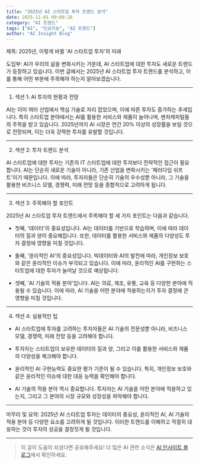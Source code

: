 ```yaml
---
title: "2025년 AI 스타트업 투자 트렌드 분석"
date: 2025-11-01 09:09:28
category: "AI 트렌드"
tags: ["AI", "인공지능", "AI 트렌드"]
author: "AI Insight Blog"
---
```


제목: 2025년, 이렇게 바뀔 'AI 스타트업 투자'의 미래

도입부: AI가 우리의 삶을 변화시키는 가운데, AI 스타트업에 대한 투자도 새로운 트렌드가 등장하고 있습니다. 이번 글에서는 2025년 AI 스타트업 투자 트렌드를 분석하고, 이를 통해 어떤 부분에 주목해야 하는지 알아보겠습니다.

---

1. 섹션 1: AI 투자의 현황과 전망

AI는 이미 여러 산업에서 핵심 기술로 자리 잡았으며, 이에 따른 투자도 증가하는 추세입니다. 특히 스타트업 분야에서는 AI를 활용한 서비스와 제품이 늘어나며, 벤처캐피털들의 주목을 받고 있습니다. 2025년까지 AI 시장은 연간 20% 이상의 성장률을 보일 것으로 전망되며, 이는 더욱 강력한 투자를 유발할 것입니다.

---

2. 섹션 2: 투자 트렌드 분석

AI 스타트업에 대한 투자는 기존의 IT 스타트업에 대한 투자보다 전략적인 접근이 필요합니다. AI는 단순히 새로운 기술이 아니라, 기존 산업을 변화시키는 '패러다임 쉬프트'이기 때문입니다. 이에 따라, 투자자들은 단순히 기술의 우수성뿐 아니라, 그 기술을 활용한 비즈니스 모델, 경쟁력, 미래 전망 등을 종합적으로 고려하게 됩니다.

---

3. 섹션 3: 주목해야 할 포인트

2025년 AI 스타트업 투자 트렌드에서 주목해야 할 세 가지 포인트는 다음과 같습니다.

- 첫째, '데이터'의 중요성입니다. AI는 데이터를 기반으로 학습하며, 이에 따라 데이터의 질과 양이 중요해집니다. 또한, 데이터를 활용한 서비스와 제품의 다양성도 투자 결정에 영향을 미칠 것입니다.

- 둘째, '윤리적인 AI'의 중요성입니다. 빅데이터와 AI의 발전에 따라, 개인정보 보호와 같은 윤리적인 이슈가 부각되고 있습니다. 이에 따라, 윤리적인 AI를 구현하는 스타트업에 대한 투자가 늘어날 것으로 예상됩니다.

- 셋째, 'AI 기술의 적용 분야'입니다. AI는 의료, 제조, 유통, 교육 등 다양한 분야에 적용될 수 있습니다. 이에 따라, AI 기술을 어떤 분야에 적용하는지가 투자 결정에 큰 영향을 미칠 것입니다.

---

4. 섹션 4: 실용적인 팁

- AI 스타트업에 투자를 고려하는 투자자들은 AI 기술의 전문성뿐 아니라, 비즈니스 모델, 경쟁력, 미래 전망 등을 고려해야 합니다.

- 투자자는 스타트업이 보유한 데이터의 질과 양, 그리고 이를 활용한 서비스와 제품의 다양성을 체크해야 합니다.

- 윤리적인 AI 구현능력도 중요한 평가 기준이 될 수 있습니다. 특히, 개인정보 보호와 같은 윤리적인 이슈에 대한 대응 능력을 확인해야 합니다.

- AI 기술의 적용 분야 역시 중요합니다. 투자자는 AI 기술을 어떤 분야에 적용하고 있는지, 그리고 그 분야의 시장 규모와 성장성을 파악해야 합니다.

---

마무리 및 요약: 2025년 AI 스타트업 투자는 데이터의 중요성, 윤리적인 AI, AI 기술의 적용 분야 등 다양한 요소를 고려하게 될 것입니다. 이러한 트렌드를 이해하고 적절히 대응하는 것이 투자의 성공을 결정짓게 될 것입니다.

---

> 이 글이 도움이 되셨다면 공유해주세요! 
> 더 많은 AI 관련 소식은 [AI 인사이트 블로그](https://tonyhwang1004.github.io/ai-insight-blog)에서 확인하세요.

